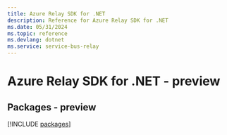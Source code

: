 ```yaml
---
title: Azure Relay SDK for .NET
description: Reference for Azure Relay SDK for .NET
ms.date: 05/31/2024
ms.topic: reference
ms.devlang: dotnet
ms.service: service-bus-relay
---
```

# Azure Relay SDK for .NET - preview
## Packages - preview
[!INCLUDE [packages](relay-index.md)]